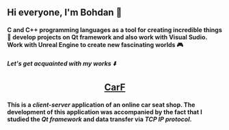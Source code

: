 ## Hi everyone, I'm Bohdan 👋

#### C and C++ programming languages as a tool for creating incredible things :rocket: develop projects on Qt framework and also work with Visual Sudio. Work with Unreal Engine to create new fascinating worlds :video_game:

##### Let's get acquainted with my works :arrow_down:

<h2 align="center"><a  href="https://github.com/RiyanBliTe/CarF">CarF</a></h2> 

#### This is a _client-server_ application of an online car seat shop. The development of this application was accompanied by the fact that I studied the **_Qt framework_** and data transfer via _TCP IP protocol_.

